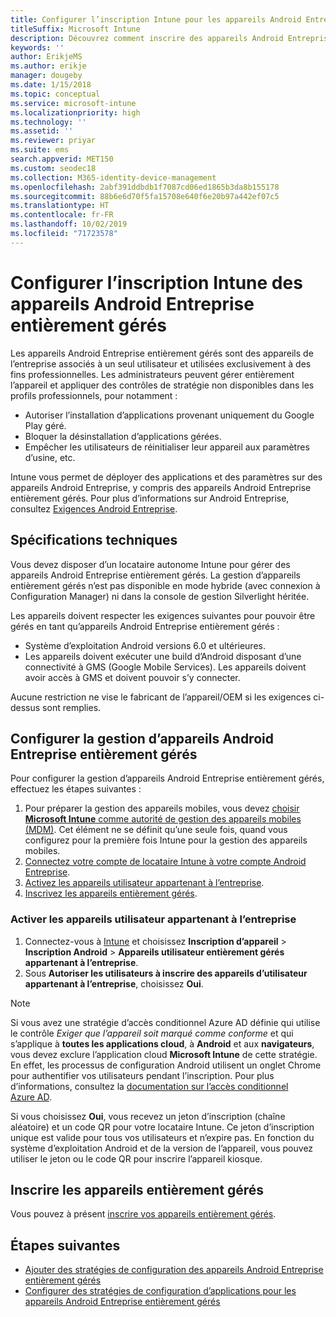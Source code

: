 ```yaml
---
title: Configurer l’inscription Intune pour les appareils Android Entreprise entièrement gérés
titleSuffix: Microsoft Intune
description: Découvrez comment inscrire des appareils Android Entreprise entièrement gérés dans Intune.
keywords: ''
author: ErikjeMS
ms.author: erikje
manager: dougeby
ms.date: 1/15/2018
ms.topic: conceptual
ms.service: microsoft-intune
ms.localizationpriority: high
ms.technology: ''
ms.assetid: ''
ms.reviewer: priyar
ms.suite: ems
search.appverid: MET150
ms.custom: seodec18
ms.collection: M365-identity-device-management
ms.openlocfilehash: 2abf391ddbdb1f7087cd06ed1865b3da8b155178
ms.sourcegitcommit: 88b6e6d70f5fa15708e640f6e20b97a442ef07c5
ms.translationtype: HT
ms.contentlocale: fr-FR
ms.lasthandoff: 10/02/2019
ms.locfileid: "71723578"
---
```

# <a name="set-up-intune-enrollment-of-android-enterprise-fully-managed-devices"></a>Configurer l’inscription Intune des appareils Android Entreprise entièrement gérés 

Les appareils Android Entreprise entièrement gérés sont des appareils de l’entreprise associés à un seul utilisateur et utilisées exclusivement à des fins professionnelles. Les administrateurs peuvent gérer entièrement l’appareil et appliquer des contrôles de stratégie non disponibles dans les profils professionnels, pour notamment :
- Autoriser l’installation d’applications provenant uniquement du Google Play géré.
- Bloquer la désinstallation d’applications gérées.
- Empêcher les utilisateurs de réinitialiser leur appareil aux paramètres d’usine, etc.

Intune vous permet de déployer des applications et des paramètres sur des appareils Android Entreprise, y compris des appareils Android Entreprise entièrement gérés. Pour plus d’informations sur Android Entreprise, consultez [Exigences Android Entreprise](https://support.google.com/work/android/answer/6174145?hl=en&ref_topic=6151012).

## <a name="technical-requirements"></a>Spécifications techniques

Vous devez disposer d’un locataire autonome Intune pour gérer des appareils Android Entreprise entièrement gérés. La gestion d’appareils entièrement gérés n’est pas disponible en mode hybride (avec connexion à Configuration Manager) ni dans la console de gestion Silverlight héritée.

Les appareils doivent respecter les exigences suivantes pour pouvoir être gérés en tant qu’appareils Android Entreprise entièrement gérés :

- Système d’exploitation Android versions 6.0 et ultérieures.
- Les appareils doivent exécuter une build d’Android disposant d’une connectivité à GMS (Google Mobile Services). Les appareils doivent avoir accès à GMS et doivent pouvoir s’y connecter.

Aucune restriction ne vise le fabricant de l’appareil/OEM si les exigences ci-dessus sont remplies.

## <a name="set-up-android-enterprise-fully-managed-device-management"></a>Configurer la gestion d’appareils Android Entreprise entièrement gérés

Pour configurer la gestion d’appareils Android Entreprise entièrement gérés, effectuez les étapes suivantes :

1. Pour préparer la gestion des appareils mobiles, vous devez [choisir **Microsoft Intune** comme autorité de gestion des appareils mobiles (MDM)](../fundamentals/mdm-authority-set.md). Cet élément ne se définit qu’une seule fois, quand vous configurez pour la première fois Intune pour la gestion des appareils mobiles.
2. [Connectez votre compte de locataire Intune à votre compte Android Entreprise](connect-intune-android-enterprise.md).
3. [Activez les appareils utilisateur appartenant à l’entreprise](#enable-corporate-owned-user-devices).
4. [Inscrivez les appareils entièrement gérés](#enroll-the-fully-managed-devices).

### <a name="enable-corporate-owned-user-devices"></a>Activer les appareils utilisateur appartenant à l’entreprise

1. Connectez-vous à [Intune](https://go.microsoft.com/fwlink/?linkid=2090973) et choisissez **Inscription d’appareil** > **Inscription Android** > **Appareils utilisateur entièrement gérés appartenant à l’entreprise**.
2. Sous **Autoriser les utilisateurs à inscrire des appareils d’utilisateur appartenant à l’entreprise**, choisissez **Oui**.

> [!NOTE]
> Si vous avez une stratégie d’accès conditionnel Azure AD définie qui utilise le contrôle *Exiger que l’appareil soit marqué comme conforme* et qui s’applique à **toutes les applications cloud**, à **Android** et aux **navigateurs**, vous devez exclure l’application cloud **Microsoft Intune** de cette stratégie. En effet, les processus de configuration Android utilisent un onglet Chrome pour authentifier vos utilisateurs pendant l’inscription. Pour plus d’informations, consultez la [documentation sur l’accès conditionnel Azure AD](https://docs.microsoft.com/azure/active-directory/conditional-access/).

Si vous choisissez **Oui**, vous recevez un jeton d’inscription (chaîne aléatoire) et un code QR pour votre locataire Intune. Ce jeton d’inscription unique est valide pour tous vos utilisateurs et n’expire pas. En fonction du système d’exploitation Android et de la version de l’appareil, vous pouvez utiliser le jeton ou le code QR pour inscrire l’appareil kiosque.

## <a name="enroll-the-fully-managed-devices"></a>Inscrire les appareils entièrement gérés
Vous pouvez à présent [inscrire vos appareils entièrement gérés](android-dedicated-devices-fully-managed-enroll.md).

## <a name="next-steps"></a>Étapes suivantes
- [Ajouter des stratégies de configuration des appareils Android Entreprise entièrement gérés](../configuration/device-restrictions-android-for-work.md#device-owner-only)
- [Configurer des stratégies de configuration d’applications pour les appareils Android Entreprise entièrement gérés](../apps/app-configuration-policies-use-android.md)

